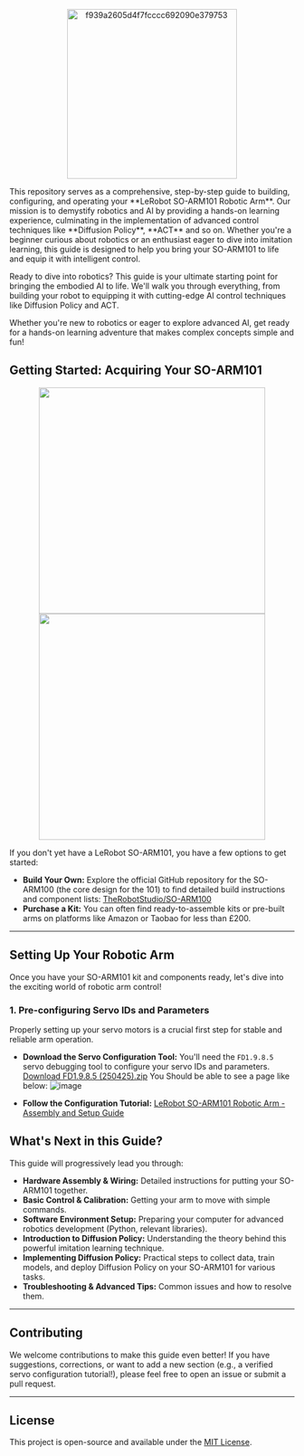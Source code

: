 <p align="center">
  <img width="300" alt="f939a2605d4f7fcccc692090e379753" src="https://github.com/user-attachments/assets/6145c4a7-bf46-4650-b57c-e90c18fe220e" />
</p>
This repository serves as a comprehensive, step-by-step guide to building, configuring, and operating your **LeRobot SO-ARM101 Robotic Arm**. Our mission is to demystify robotics and AI by providing a hands-on learning experience, culminating in the implementation of advanced control techniques like **Diffusion Policy**, **ACT** and so on.
Whether you're a beginner curious about robotics or an enthusiast eager to dive into imitation learning, this guide is designed to help you bring your SO-ARM101 to life and equip it with intelligent control.

Ready to dive into robotics? This guide is your ultimate starting point for bringing the embodied AI to life. We'll walk you through everything, from building your robot to equipping it with cutting-edge AI control techniques like Diffusion Policy and ACT.

Whether you're new to robotics or eager to explore advanced AI, get ready for a hands-on learning adventure that makes complex concepts simple and fun!

## Getting Started: Acquiring Your SO-ARM101
<p align="center">
  <img src="https://github.com/user-attachments/assets/f6f5992b-b02d-47b0-93b9-468cc09bba3a" width="400px" style="display: inline-block; margin: 0 10px;">
  <img src="https://github.com/user-attachments/assets/06e1a231-ca57-4cd7-82fa-a757346b884e" width="400px" style="display: inline-block; margin: 0 10px;">
</p>

If you don't yet have a LeRobot SO-ARM101, you have a few options to get started:

  * **Build Your Own:** Explore the official GitHub repository for the SO-ARM100 (the core design for the 101) to find detailed build instructions and component lists:
    [TheRobotStudio/SO-ARM100](https://github.com/TheRobotStudio/SO-ARM100)
  * **Purchase a Kit:** You can often find ready-to-assemble kits or pre-built arms on platforms like Amazon or Taobao for less than £200.

-----

## Setting Up Your Robotic Arm

Once you have your SO-ARM101 kit and components ready, let's dive into the exciting world of robotic arm control\!

### 1\. Pre-configuring Servo IDs and Parameters

Properly setting up your servo motors is a crucial first step for stable and reliable arm operation.

  * **Download the Servo Configuration Tool:**
    You'll need the `FD1.9.8.5` servo debugging tool to configure your servo IDs and parameters.
    [Download FD1.9.8.5 (250425).zip](https://gitee.com/ftservo/fddebug/blob/master/FD1.9.8.5\(250425\).zip)
    You Should be able to see a page like below:
    ![image](https://github.com/user-attachments/assets/c2102d50-6846-43e8-a11e-6e051fc7278d)

  * **Follow the Configuration Tutorial:**
    [LeRobot SO-ARM101 Robotic Arm - Assembly and Setup Guide](https://www.youtube.com/watch?v=70GuJf2jbYk)

## What's Next in this Guide?

This guide will progressively lead you through:

  * **Hardware Assembly & Wiring:** Detailed instructions for putting your SO-ARM101 together.
  * **Basic Control & Calibration:** Getting your arm to move with simple commands.
  * **Software Environment Setup:** Preparing your computer for advanced robotics development (Python, relevant libraries).
  * **Introduction to Diffusion Policy:** Understanding the theory behind this powerful imitation learning technique.
  * **Implementing Diffusion Policy:** Practical steps to collect data, train models, and deploy Diffusion Policy on your SO-ARM101 for various tasks.
  * **Troubleshooting & Advanced Tips:** Common issues and how to resolve them.

-----

## Contributing

We welcome contributions to make this guide even better\! If you have suggestions, corrections, or want to add a new section (e.g., a verified servo configuration tutorial\!), please feel free to open an issue or submit a pull request.

-----

## License

This project is open-source and available under the [MIT License](https://www.google.com/search?q=LICENSE).

